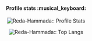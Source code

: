 <h4 align="center">Profile stats :musical_keyboard:</h4>
<p align="center"><img src="https://github-readme-stats.vercel.app/api?username=Reda-Hammada&show_icons=true&theme=synthwave" alt="Reda-Hammada:: Profile Stats" /></p>

<p align="center"><img src="https://github-readme-stats.vercel.app/api/top-langs/?username=Reda-Hammada&langs_count=10&theme=tokyonight&layout=compact" alt="Reda-Hammada:: Top Langs" /></p>
